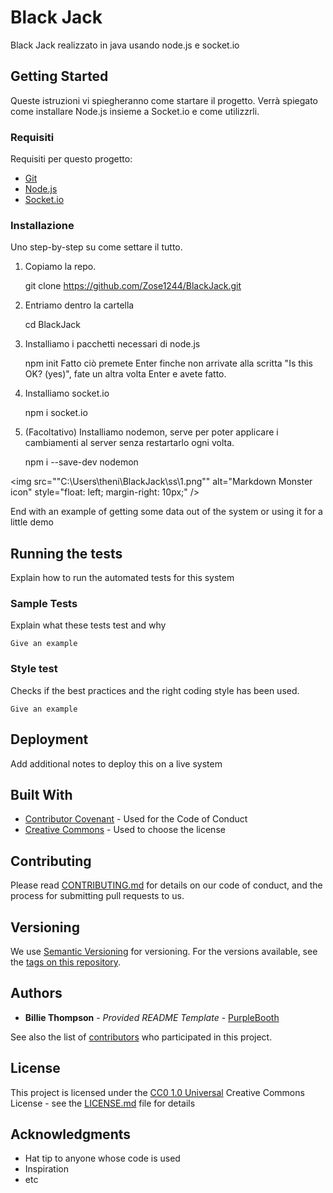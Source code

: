 # Black Jack

Black Jack realizzato in java usando node.js e socket.io

## Getting Started

Queste istruzioni vi spiegheranno come startare il progetto.
Verrà spiegato come installare Node.js insieme a Socket.io e come utilizzrli.

### Requisiti

Requisiti per questo progetto:
- [Git](https://git-scm.com/downloads)
- [Node.js](https://nodejs.org/en/download)
- [Socket.io](https://socket.io/)

### Installazione

Uno step-by-step su come settare il tutto.

1) Copiamo la repo.

    git clone https://github.com/Zose1244/BlackJack.git

2) Entriamo dentro la cartella

    cd BlackJack
   
3) Installiamo i pacchetti necessari di node.js

    npm init
Fatto ciò premete Enter finche non arrivate alla scritta "Is this OK? (yes)", fate un altra volta Enter e avete fatto.


4) Installiamo socket.io

    npm i socket.io

5) (Facoltativo) Installiamo nodemon, serve per poter applicare i cambiamenti al server senza restartarlo ogni volta.
	
    npm i --save-dev nodemon
    

<img src=""C:\Users\theni\BlackJack\ss\1.png""
     alt="Markdown Monster icon"
     style="float: left; margin-right: 10px;" />

End with an example of getting some data out of the system or using it
for a little demo

## Running the tests

Explain how to run the automated tests for this system

### Sample Tests

Explain what these tests test and why

    Give an example

### Style test

Checks if the best practices and the right coding style has been used.

    Give an example

## Deployment

Add additional notes to deploy this on a live system

## Built With

  - [Contributor Covenant](https://www.contributor-covenant.org/) - Used
    for the Code of Conduct
  - [Creative Commons](https://creativecommons.org/) - Used to choose
    the license

## Contributing

Please read [CONTRIBUTING.md](CONTRIBUTING.md) for details on our code
of conduct, and the process for submitting pull requests to us.

## Versioning

We use [Semantic Versioning](http://semver.org/) for versioning. For the versions
available, see the [tags on this
repository](https://github.com/PurpleBooth/a-good-readme-template/tags).

## Authors

  - **Billie Thompson** - *Provided README Template* -
    [PurpleBooth](https://github.com/PurpleBooth)

See also the list of
[contributors](https://github.com/PurpleBooth/a-good-readme-template/contributors)
who participated in this project.

## License

This project is licensed under the [CC0 1.0 Universal](LICENSE.md)
Creative Commons License - see the [LICENSE.md](LICENSE.md) file for
details

## Acknowledgments

  - Hat tip to anyone whose code is used
  - Inspiration
  - etc
